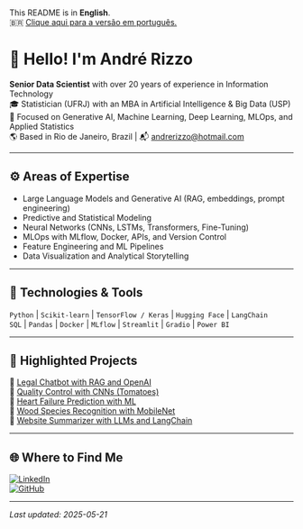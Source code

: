 <br>This README is in **English**.  
🇧🇷 [Clique aqui para a versão em português.](README.md)

# 👋 Hello! I'm André Rizzo

**Senior Data Scientist** with over 20 years of experience in Information Technology  
🎓 Statistician (UFRJ) with an MBA in Artificial Intelligence & Big Data (USP)  
🎯 Focused on Generative AI, Machine Learning, Deep Learning, MLOps, and Applied Statistics  
🌎 Based in Rio de Janeiro, Brazil | 📬 andrerizzo@hotmail.com

---

## ⚙️ Areas of Expertise

- Large Language Models and Generative AI (RAG, embeddings, prompt engineering)
- Predictive and Statistical Modeling
- Neural Networks (CNNs, LSTMs, Transformers, Fine-Tuning)
- MLOps with MLflow, Docker, APIs, and Version Control
- Feature Engineering and ML Pipelines
- Data Visualization and Analytical Storytelling

---

## 🧰 Technologies & Tools

`Python` | `Scikit-learn` | `TensorFlow / Keras` | `Hugging Face` | `LangChain`  
`SQL` | `Pandas` | `Docker` | `MLflow` | `Streamlit` | `Gradio` | `Power BI`

---

## 🚀 Highlighted Projects

🔹 [Legal Chatbot with RAG and OpenAI](https://github.com/andrerizzo/lgpd-rag-chatbot)  
🔹 [Quality Control with CNNs (Tomatoes)](https://github.com/andrerizzo/CNN_para_Controle_de_Qualidade)  
🔹 [Heart Failure Prediction with ML](https://github.com/andrerizzo/Heart_Failure_Prediction_ML)  
🔹 [Wood Species Recognition with MobileNet](https://github.com/andrerizzo/Wood_Species_Classification)  
🔹 [Website Summarizer with LLMs and LangChain](https://github.com/andrerizzo/website_summarizer)  

---

## 🌐 Where to Find Me

[![LinkedIn](https://img.shields.io/badge/LinkedIn-Profile-0077B5?logo=linkedin&logoColor=white)](https://www.linkedin.com/in/andrerizzo1)  
[![GitHub](https://img.shields.io/badge/GitHub-Portfolio-181717?logo=github&logoColor=white)](https://github.com/andrerizzo)

---

*Last updated: 2025-05-21*
